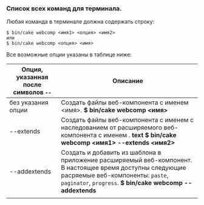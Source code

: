 ### Список всех команд для терминала.

Любая команда в терминале должна содержать строку:

```text
$ bin/cake webcomp <имя1> <опция> <имя2>
или
$ bin/cake webcomp <опция> <имя>
```

Все возможные опции указаны в таблице ниже:

|Опция, указанная после символов `--`|Описание|
|------------------------------------|--------|
|без указания опции|Создать файлы веб-компонента с именем <имя>.  __$ bin/cake webcomp <имя>__|
|--extends|Создать файлы веб-компонента с именем <name1> с наследованием от расширяемого веб-компонента с именем <name2>. __text $ bin/cake webcomp <имя1> --extends <имя2>__|
|--addextends|Создать и добавить из шаблона в приложение расширяемый веб-компонент. В настоящее время доступны следующие расряемые веб-компоненты: `paste`, `paginator`, `progress`. __$ bin/cake webcomp --addextends <name>__|
|||
